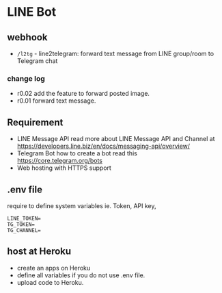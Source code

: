 # LINE Bot

## webhook

- `/l2tg` - line2telegram: forward text message from LINE group/room to Telegram chat
### change log

- r0.02 add the feature to forward posted image.
- r0.01 forward text message.

## Requirement

- LINE Message API read more about LINE Message API and Channel at https://developers.line.biz/en/docs/messaging-api/overview/
- Telegram Bot how to create a bot read this https://core.telegram.org/bots
- Web hosting with HTTPS support

## .env file 

require to define system variables ie. Token, API key,

```
LINE_TOKEN=
TG_TOKEN=
TG_CHANNEL=
```

## host at Heroku

- create an apps on Heroku
- define all variables if you do not use .env file.
- upload code to Heroku.
